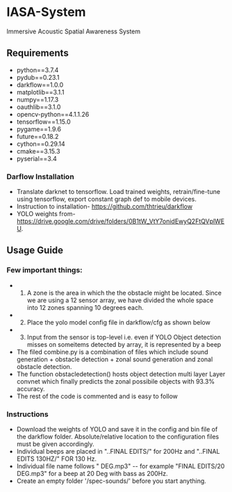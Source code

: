 # IASA-System
Immersive Acoustic Spatial Awareness System

## Requirements
*  python==3.7.4
*  pydub==0.23.1
*  darkflow==1.0.0
*  matplotlib==3.1.1                    
*  numpy==1.17.3                   
*  oauthlib==3.1.0                    
*  opencv-python==4.1.1.26
*  tensorflow==1.15.0
*  pygame==1.9.6
*  future==0.18.2
*  cython==0.29.14
*  cmake==3.15.3
*  pyserial==3.4


### Darflow Installation
* Translate darknet to tensorflow. Load trained weights, retrain/fine-tune using tensorflow, export constant graph def to mobile devices.
* Instruction to installation- https://github.com/thtrieu/darkflow
* YOLO weights from- https://drive.google.com/drive/folders/0B1tW_VtY7onidEwyQ2FtQVplWEU.

## Usage Guide
### Few important things:
* 1. A zone is the area in which the the obstacle might be located. Since we are using a 12 sensor array, we have divided the whole space into 12 zones spanning 10 degrees each.
* 2. Place the yolo model config file in darkflow/cfg as shown below
* 3. Input from the sensor is top-level i.e. even if YOLO Object detection misses on someitems detected by array, it is represented by a beep 
* The filed combine.py is a combination of files which include sound generation + obstacle detection + zonal sound generation and zonal obstacle detection.
* The function obstacledetection() hosts object detection multi layer Layer convnet which finally predicts the zonal possibile objects with 93.3% accuracy.
* The rest of the code is commented and is easy to follow
### Instructions
* Download the weights of YOLO and save it in the config and bin file of the darkflow folder. Absolute/relative location to the configuration files must be given accordingly.
* Individual beeps are placed in "..FINAL EDITS/" for 200Hz and "..FINAL EDITS 130HZ/" FOR 130 Hz.
* Individual file name follows "<number for degree> DEG.mp3" -- for example "FINAL EDITS/20 DEG.mp3" for a beep at 20 Deg with bass as 200Hz.
* Create an empty folder '/spec-sounds/' before you start anything.
